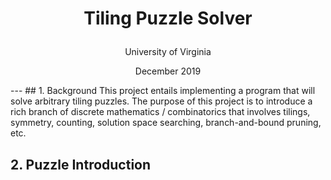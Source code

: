 # <p align="center">Tiling Puzzle Solver</p>
<p align="center">University of Virginia</p>
<p align="center">December 2019</p>  
---  
## 1. Background
This project entails implementing a program that will solve arbitrary tiling puzzles. The purpose of this project is to introduce a rich branch of discrete mathematics / combinatorics that involves tilings, symmetry, counting, solution space searching, branch-and-bound pruning, etc.

## 2. Puzzle Introduction

